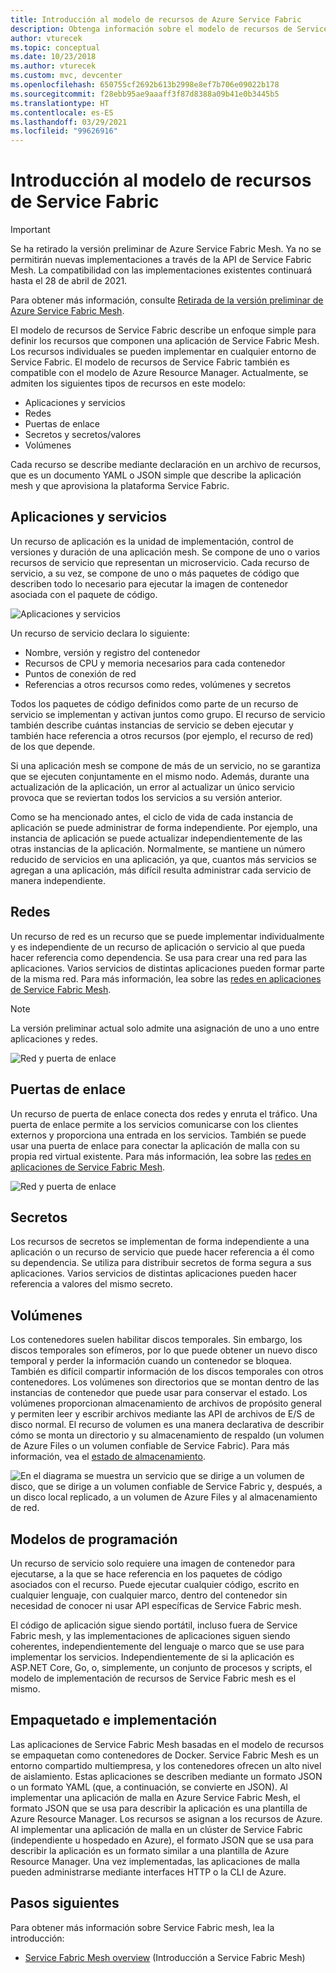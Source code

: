 ```yaml
---
title: Introducción al modelo de recursos de Azure Service Fabric
description: Obtenga información sobre el modelo de recursos de Service Fabric, un enfoque simplificado para definir aplicaciones de Service Fabric mesh.
author: vturecek
ms.topic: conceptual
ms.date: 10/23/2018
ms.author: vturecek
ms.custom: mvc, devcenter
ms.openlocfilehash: 650755cf2692b613b2998e8ef7b706e09022b178
ms.sourcegitcommit: f28ebb95ae9aaaff3f87d8388a09b41e0b3445b5
ms.translationtype: HT
ms.contentlocale: es-ES
ms.lasthandoff: 03/29/2021
ms.locfileid: "99626916"
---
```

# <a name="introduction-to-service-fabric-resource-model"></a>Introducción al modelo de recursos de Service Fabric

> [!IMPORTANT]
> Se ha retirado la versión preliminar de Azure Service Fabric Mesh. Ya no se permitirán nuevas implementaciones a través de la API de Service Fabric Mesh. La compatibilidad con las implementaciones existentes continuará hasta el 28 de abril de 2021.
> 
> Para obtener más información, consulte [Retirada de la versión preliminar de Azure Service Fabric Mesh](https://azure.microsoft.com/updates/azure-service-fabric-mesh-preview-retirement/).

El modelo de recursos de Service Fabric describe un enfoque simple para definir los recursos que componen una aplicación de Service Fabric Mesh. Los recursos individuales se pueden implementar en cualquier entorno de Service Fabric.  El modelo de recursos de Service Fabric también es compatible con el modelo de Azure Resource Manager. Actualmente, se admiten los siguientes tipos de recursos en este modelo:

- Aplicaciones y servicios
- Redes
- Puertas de enlace
- Secretos y secretos/valores
- Volúmenes

Cada recurso se describe mediante declaración en un archivo de recursos, que es un documento YAML o JSON simple que describe la aplicación mesh y que aprovisiona la plataforma Service Fabric.

## <a name="applications-and-services"></a>Aplicaciones y servicios

Un recurso de aplicación es la unidad de implementación, control de versiones y duración de una aplicación mesh. Se compone de uno o varios recursos de servicio que representan un microservicio. Cada recurso de servicio, a su vez, se compone de uno o más paquetes de código que describen todo lo necesario para ejecutar la imagen de contenedor asociada con el paquete de código.

![Aplicaciones y servicios][Image1]

Un recurso de servicio declara lo siguiente:

- Nombre, versión y registro del contenedor
- Recursos de CPU y memoria necesarios para cada contenedor
- Puntos de conexión de red
- Referencias a otros recursos como redes, volúmenes y secretos 

Todos los paquetes de código definidos como parte de un recurso de servicio se implementan y activan juntos como grupo. El recurso de servicio también describe cuántas instancias de servicio se deben ejecutar y también hace referencia a otros recursos (por ejemplo, el recurso de red) de los que depende.

Si una aplicación mesh se compone de más de un servicio, no se garantiza que se ejecuten conjuntamente en el mismo nodo. Además, durante una actualización de la aplicación, un error al actualizar un único servicio provoca que se reviertan todos los servicios a su versión anterior.

Como se ha mencionado antes, el ciclo de vida de cada instancia de aplicación se puede administrar de forma independiente. Por ejemplo, una instancia de aplicación se puede actualizar independientemente de las otras instancias de la aplicación. Normalmente, se mantiene un número reducido de servicios en una aplicación, ya que, cuantos más servicios se agregan a una aplicación, más difícil resulta administrar cada servicio de manera independiente.

## <a name="networks"></a>Redes

Un recurso de red es un recurso que se puede implementar individualmente y es independiente de un recurso de aplicación o servicio al que pueda hacer referencia como dependencia. Se usa para crear una red para las aplicaciones. Varios servicios de distintas aplicaciones pueden formar parte de la misma red.  Para más información, lea sobre las [redes en aplicaciones de Service Fabric Mesh](service-fabric-mesh-networks-and-gateways.md).

> [!NOTE]
> La versión preliminar actual solo admite una asignación de uno a uno entre aplicaciones y redes.

![Red y puerta de enlace][Image2]

## <a name="gateways"></a>Puertas de enlace
Un recurso de puerta de enlace conecta dos redes y enruta el tráfico.  Una puerta de enlace permite a los servicios comunicarse con los clientes externos y proporciona una entrada en los servicios.  También se puede usar una puerta de enlace para conectar la aplicación de malla con su propia red virtual existente. Para más información, lea sobre las [redes en aplicaciones de Service Fabric Mesh](service-fabric-mesh-networks-and-gateways.md).

![Red y puerta de enlace][Image2]

## <a name="secrets"></a>Secretos

Los recursos de secretos se implementan de forma independiente a una aplicación o un recurso de servicio que puede hacer referencia a él como su dependencia. Se utiliza para distribuir secretos de forma segura a sus aplicaciones. Varios servicios de distintas aplicaciones pueden hacer referencia a valores del mismo secreto.

## <a name="volumes"></a>Volúmenes

Los contenedores suelen habilitar discos temporales. Sin embargo, los discos temporales son efímeros, por lo que puede obtener un nuevo disco temporal y perder la información cuando un contenedor se bloquea. También es difícil compartir información de los discos temporales con otros contenedores. Los volúmenes son directorios que se montan dentro de las instancias de contenedor que puede usar para conservar el estado. Los volúmenes proporcionan almacenamiento de archivos de propósito general y permiten leer y escribir archivos mediante las API de archivos de E/S de disco normal. El recurso de volumen es una manera declarativa de describir cómo se monta un directorio y su almacenamiento de respaldo (un volumen de Azure Files o un volumen confiable de Service Fabric).  Para más información, vea el [estado de almacenamiento](service-fabric-mesh-storing-state.md#volumes).

![En el diagrama se muestra un servicio que se dirige a un volumen de disco, que se dirige a un volumen confiable de Service Fabric y, después, a un disco local replicado, a un volumen de Azure Files y al almacenamiento de red.][Image3]

## <a name="programming-models"></a>Modelos de programación
Un recurso de servicio solo requiere una imagen de contenedor para ejecutarse, a la que se hace referencia en los paquetes de código asociados con el recurso. Puede ejecutar cualquier código, escrito en cualquier lenguaje, con cualquier marco, dentro del contenedor sin necesidad de conocer ni usar API específicas de Service Fabric mesh. 

El código de aplicación sigue siendo portátil, incluso fuera de Service Fabric mesh, y las implementaciones de aplicaciones siguen siendo coherentes, independientemente del lenguaje o marco que se use para implementar los servicios. Independientemente de si la aplicación es ASP.NET Core, Go, o, simplemente, un conjunto de procesos y scripts, el modelo de implementación de recursos de Service Fabric mesh es el mismo. 

## <a name="packaging-and-deployment"></a>Empaquetado e implementación

Las aplicaciones de Service Fabric Mesh basadas en el modelo de recursos se empaquetan como contenedores de Docker.  Service Fabric Mesh es un entorno compartido multiempresa, y los contenedores ofrecen un alto nivel de aislamiento.  Estas aplicaciones se describen mediante un formato JSON o un formato YAML (que, a continuación, se convierte en JSON). Al implementar una aplicación de malla en Azure Service Fabric Mesh, el formato JSON que se usa para describir la aplicación es una plantilla de Azure Resource Manager. Los recursos se asignan a los recursos de Azure.  Al implementar una aplicación de malla en un clúster de Service Fabric (independiente u hospedado en Azure), el formato JSON que se usa para describir la aplicación es un formato similar a una plantilla de Azure Resource Manager.  Una vez implementadas, las aplicaciones de malla pueden administrarse mediante interfaces HTTP o la CLI de Azure. 


## <a name="next-steps"></a>Pasos siguientes 
Para obtener más información sobre Service Fabric mesh, lea la introducción:
- [Service Fabric Mesh overview](service-fabric-mesh-overview.md) (Introducción a Service Fabric Mesh)

[Image1]: media/service-fabric-mesh-service-fabric-resources/AppsAndServices.png
[Image2]: media/service-fabric-mesh-service-fabric-resources/NetworkAndGateway.png
[Image3]: media/service-fabric-mesh-service-fabric-resources/volumes.png

